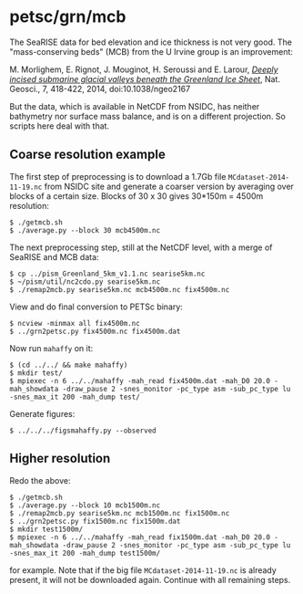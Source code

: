 petsc/grn/mcb
=============

The SeaRISE data for bed elevation and ice thickness is not very good.  The
"mass-conserving beds" (MCB) from the U Irvine group is an improvement:

M. Morlighem, E. Rignot, J. Mouginot, H. Seroussi and E. Larour,
[_Deeply incised submarine glacial valleys beneath the Greenland Ice Sheet_](http://www.nature.com/ngeo/journal/vaop/ncurrent/full/ngeo2167.html),
Nat. Geosci., 7, 418-422, 2014, doi:10.1038/ngeo2167

But the data, which is available in NetCDF from NSIDC, has neither bathymetry
nor surface mass balance, and is on a different projection.  So scripts here
deal with that.

Coarse resolution example
-------------------------

The first step of preprocessing is to download a 1.7Gb file `MCdataset-2014-11-19.nc`
from NSIDC site and generate a coarser version by averaging over blocks of a
certain size.  Blocks of 30 x 30 gives 30*150m = 4500m resolution:

    $ ./getmcb.sh
    $ ./average.py --block 30 mcb4500m.nc

The next preprocessing step, still at the NetCDF level, with a merge of SeaRISE
and MCB data:

    $ cp ../pism_Greenland_5km_v1.1.nc searise5km.nc
    $ ~/pism/util/nc2cdo.py searise5km.nc
    $ ./remap2mcb.py searise5km.nc mcb4500m.nc fix4500m.nc

View and do final conversion to PETSc binary:

    $ ncview -minmax all fix4500m.nc
    $ ../grn2petsc.py fix4500m.nc fix4500m.dat

Now run `mahaffy` on it:

    $ (cd ../../ && make mahaffy)
    $ mkdir test/
    $ mpiexec -n 6 ../../mahaffy -mah_read fix4500m.dat -mah_D0 20.0 -mah_showdata -draw_pause 2 -snes_monitor -pc_type asm -sub_pc_type lu -snes_max_it 200 -mah_dump test/

Generate figures:

    $ ../../../figsmahaffy.py --observed

Higher resolution
-----------------

Redo the above:

    $ ./getmcb.sh
    $ ./average.py --block 10 mcb1500m.nc
    $ ./remap2mcb.py searise5km.nc mcb1500m.nc fix1500m.nc
    $ ../grn2petsc.py fix1500m.nc fix1500m.dat
    $ mkdir test1500m/
    $ mpiexec -n 6 ../../mahaffy -mah_read fix1500m.dat -mah_D0 20.0 -mah_showdata -draw_pause 2 -snes_monitor -pc_type asm -sub_pc_type lu -snes_max_it 200 -mah_dump test1500m/

for example.  Note that if the big file `MCdataset-2014-11-19.nc` is already
present, it will not be downloaded again.  Continue with all remaining steps.

